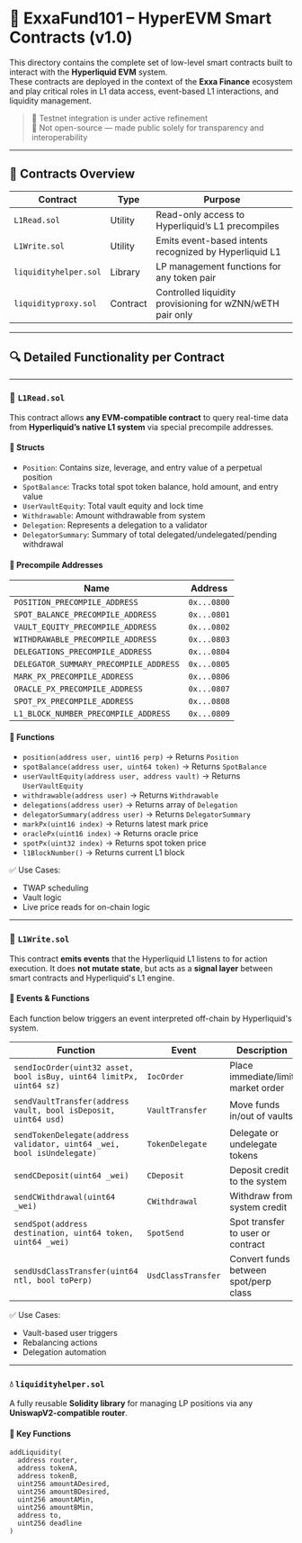 # 🧠 ExxaFund101 – HyperEVM Smart Contracts (v1.0)

This directory contains the complete set of low-level smart contracts built to interact with the **Hyperliquid EVM** system.  
These contracts are deployed in the context of the **Exxa Finance** ecosystem and play critical roles in L1 data access, event-based L1 interactions, and liquidity management.

> 🚧 Testnet integration is under active refinement  
> 🔐 Not open-source — made public solely for transparency and interoperability

---

## 📂 Contracts Overview

| Contract                 | Type     | Purpose                                                  |
|--------------------------|----------|-----------------------------------------------------------|
| `L1Read.sol`             | Utility  | Read-only access to Hyperliquid’s L1 precompiles          |
| `L1Write.sol`            | Utility  | Emits event-based intents recognized by Hyperliquid L1    |
| `liquidityhelper.sol`    | Library  | LP management functions for any token pair                |
| `liquidityproxy.sol`     | Contract | Controlled liquidity provisioning for wZNN/wETH pair only |

---

## 🔍 Detailed Functionality per Contract

---

### 📘 `L1Read.sol`

This contract allows **any EVM-compatible contract** to query real-time data from **Hyperliquid’s native L1 system** via special precompile addresses.

#### 🔹 Structs

- `Position`: Contains size, leverage, and entry value of a perpetual position
- `SpotBalance`: Tracks total spot token balance, hold amount, and entry value
- `UserVaultEquity`: Total vault equity and lock time
- `Withdrawable`: Amount withdrawable from system
- `Delegation`: Represents a delegation to a validator
- `DelegatorSummary`: Summary of total delegated/undelegated/pending withdrawal

#### 🔹 Precompile Addresses

| Name                   | Address               |
|------------------------|------------------------|
| `POSITION_PRECOMPILE_ADDRESS`        | `0x...0800` |
| `SPOT_BALANCE_PRECOMPILE_ADDRESS`    | `0x...0801` |
| `VAULT_EQUITY_PRECOMPILE_ADDRESS`    | `0x...0802` |
| `WITHDRAWABLE_PRECOMPILE_ADDRESS`    | `0x...0803` |
| `DELEGATIONS_PRECOMPILE_ADDRESS`     | `0x...0804` |
| `DELEGATOR_SUMMARY_PRECOMPILE_ADDRESS`| `0x...0805` |
| `MARK_PX_PRECOMPILE_ADDRESS`         | `0x...0806` |
| `ORACLE_PX_PRECOMPILE_ADDRESS`       | `0x...0807` |
| `SPOT_PX_PRECOMPILE_ADDRESS`         | `0x...0808` |
| `L1_BLOCK_NUMBER_PRECOMPILE_ADDRESS` | `0x...0809` |

#### 🔹 Functions

- `position(address user, uint16 perp)` → Returns `Position`
- `spotBalance(address user, uint64 token)` → Returns `SpotBalance`
- `userVaultEquity(address user, address vault)` → Returns `UserVaultEquity`
- `withdrawable(address user)` → Returns `Withdrawable`
- `delegations(address user)` → Returns array of `Delegation`
- `delegatorSummary(address user)` → Returns `DelegatorSummary`
- `markPx(uint16 index)` → Returns latest mark price
- `oraclePx(uint16 index)` → Returns oracle price
- `spotPx(uint32 index)` → Returns spot token price
- `l1BlockNumber()` → Returns current L1 block

✅ Use Cases:
- TWAP scheduling
- Vault logic
- Live price reads for on-chain logic

---

### 📝 `L1Write.sol`

This contract **emits events** that the Hyperliquid L1 listens to for action execution. It does **not mutate state**, but acts as a **signal layer** between smart contracts and Hyperliquid's L1 engine.

#### 🔹 Events & Functions

Each function below triggers an event interpreted off-chain by Hyperliquid's system.

| Function | Event | Description |
|----------|-------|-------------|
| `sendIocOrder(uint32 asset, bool isBuy, uint64 limitPx, uint64 sz)` | `IocOrder` | Place immediate/limit market order |
| `sendVaultTransfer(address vault, bool isDeposit, uint64 usd)` | `VaultTransfer` | Move funds in/out of vaults |
| `sendTokenDelegate(address validator, uint64 _wei, bool isUndelegate)` | `TokenDelegate` | Delegate or undelegate tokens |
| `sendCDeposit(uint64 _wei)` | `CDeposit` | Deposit credit to the system |
| `sendCWithdrawal(uint64 _wei)` | `CWithdrawal` | Withdraw from system credit |
| `sendSpot(address destination, uint64 token, uint64 _wei)` | `SpotSend` | Spot transfer to user or contract |
| `sendUsdClassTransfer(uint64 ntl, bool toPerp)` | `UsdClassTransfer` | Convert funds between spot/perp class |

✅ Use Cases:
- Vault-based user triggers
- Rebalancing actions
- Delegation automation

---

### 💧 `liquidityhelper.sol`

A fully reusable **Solidity library** for managing LP positions via any **UniswapV2-compatible router**.

#### 🔹 Key Functions

```solidity
addLiquidity(
  address router,
  address tokenA,
  address tokenB,
  uint256 amountADesired,
  uint256 amountBDesired,
  uint256 amountAMin,
  uint256 amountBMin,
  address to,
  uint256 deadline
)
